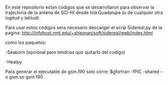 En este repositorio estan códigos que se desarrollaron para observar la trajectoria de la antena de SCI-HI desde
Isla Guadalupe (o de cualquier otra logitud y latitud).

Para usar estos códigos sera necesario descargar el scrip Sidereal.py de la pagina:
http://infohost.nmt.edu/~shipman/soft/sidereal/web/index.html

como los paquetes:

-Seaborn (opcional paro tendrias que quitarlo del codigo)

-Healpy

Para generar el ejecutable de gsm.f90 solo corre:
$gfortran -fPIC -shared -o gsm.so  gsm.f90 
